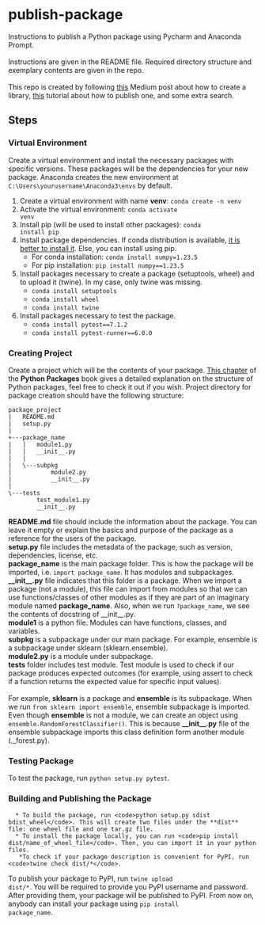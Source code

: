 # publish-package
Instructions to publish a Python package using Pycharm and Anaconda Prompt.\
<br/>
Instructions are given in the README file. Required directory structure and exemplary contents are given in the repo.\
<br/>
This repo is created by following [this](https://medium.com/analytics-vidhya/how-to-create-a-python-library-7d5aea80cc3f) Medium post about how to create a library, [this](https://realpython.com/pypi-publish-python-package/#build-your-package) tutorial about how to publish one, and some extra search.

## Steps
### Virtual Environment
Create a virtual environment and install the necessary packages with specific versions. These packages will be the dependencies for your new package. Anaconda creates the new environment at <code>C:\Users\yourusername\Anaconda3\envs</code> by default.
1. Create a virtual environment with name **venv**: <code>conda create -n venv</code>
2. Activate the virtual environment: <code>conda activate venv</code>
3. Install pip (will be used to install other packages): <code>conda install pip</code>
4. Install package dependencies. If conda distribution is available, [it is better to install it](https://www.reddit.com/r/Python/comments/w564g0/comment/ih7jo6v/?utm_source=share&utm_medium=web2x&context=3). Else, you can install using pip.
    * For conda installation: <code>conda install numpy=1.23.5</code>
    * For pip installation: <code>pip install numpy==1.23.5</code>
5. Install packages necessary to create a package (setuptools, wheel) and to upload it (twine). In my case, only twine was missing.
      * <code>conda install setuptools</code>
      * <code>conda install wheel</code>
      * <code>conda install twine</code>
6. Install packages necessary to test the package.
      * <code>conda install pytest==7.1.2</code>
      * <code>conda install pytest-runner==6.0.0</code>

### Creating Project 
Create a project which will be the contents of your package. [This chapter](https://py-pkgs.org/04-package-structure.html) of the **Python Packages** book gives a detailed explanation on the structure of Python packages, feel free to check it out if you wish. Project directory for package creation should have the following structure:
```
package_project
|   README.md
|   setup.py
|
+---package_name
|   |   module1.py
|   |   __init__.py
|   |
|   \---subpkg
|           module2.py
|           __init__.py
|
\---tests
        test_module1.py
        __init__.py
```

**README.md** file should include the information about the package. You can leave it empty or explain the basics and purpose of the package as a reference for the users of the package.<br/>
**setup.py** file includes the metadata of the package, such as version, dependencies, license, etc.<br/>
**package_name** is the main package folder. This is how the package will be imported, i.e. <code>import package_name</code>. It has modules and subpackages.<br/>
**\_\_init\_\_.py** file indicates that this folder is a package. When we import a package (not a module), this file can import from modules so that we can use functions/classes of other modules as if they are part of an imaginary module named **package_name**. Also, when we run <code>?package_name</code>, we see the contents of docstring of \_\_init\_\_.py.<br/>
**module1** is a python file. Modules can have functions, classes, and variables.<br/>
**subpkg** is a subpackage under our main package. For example, ensemble is a subpackage under sklearn (sklearn.ensemble).<br/>
**module2.py** is a module under subpackage.<br/>
**tests** folder includes test module. Test module is used to check if our package produces expected outcomes (for example, using assert to check if a function returns the expected value for specific input values).<br/>
<br/>
For example, **sklearn** is a package and **ensemble** is its subpackage. When we run <code>from sklearn import ensemble</code>, ensemble subpackage is imported. Even though **ensemble** is not a module, we can create an object using <code>ensemble.RandomForestClassifier()</code>. This is because **\_\_init\_\_.py** file of the ensemble subpackage imports this class definition form another module (.\_forest.py).
### Testing Package
To test the package, run <code>python setup.py pytest</code>.

### Building and Publishing the Package
      * To build the package, run <code>python setup.py sdist bdist_wheel</code>. This will create two files under the **dist** file: one wheel file and one tar.gz file.
      * To install the package locally, you can run <code>pip install dist/name_of_wheel_file</code>. Then, you can import it in your python files.
       *To check if your package description is convenient for PyPI, run <code>twine check dist/*</code>.
To publish your package to PyPI, run <code>twine upload dist/*</code>. You will be required to provide you PyPI username and password. After providing them, your package will be published to PyPI. From now on, anybody can install your package using <code>pip install package_name</code>.
